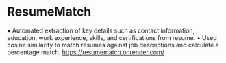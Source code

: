 # ResumeMatch
• Automated extraction of key details such as contact information, education, work experience, skills, and certifications from resume. • Used cosine similarity to match resumes against job descriptions and calculate a percentage match.
https://resumematch.onrender.com/
